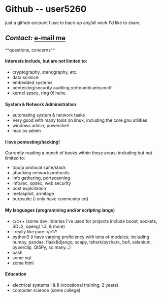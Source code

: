 <!--- Disclaimer: newbie MD user. --->
# Github -- user5260 #
just a github account I use to back-up any/all work I'd like to share.
## ***Contact:*** [e-mail me](mailto:brianc2788@gmail.com) ##
^^questions, concerns^^
#### Interests include, but are not limited to: ####
- cryptography, stenography, etc.
- data science
- embedded systems
- pentesting/security auditing,redteamblueteamctf
- kernel space, ring 0! hehe.

#### System & Network Administration ####
- automating system & network tasks
- Very good with many tools on linux, including the core gnu utilities
- windows admin, powershell
- mac os admin

#### I love pentesting/hacking! ####
Currently reading a bunch of books within these areas; including but not limited to:
- tcp/ip protocol suite/stack
- attacking network protocols
- info gathering, portscanning
- infosec, opsec, web security
- post exploitation
- metasploit, armitage
- burpsuite (i only have community ed)

#### My languages (programming and/or scripting langs) ####
- c/c++ (some dev libraries i've used for projects include boost, sockets, SDL2, opengl 1.3, & more)
- i really like pure c/c17!
- python3 (i have varying proficiency with tons of modules; including numpy, pandas, flask&django, scapy, tshark/pyshark, bs4, selenium, pyperclip, Qt5Py, so many...)
- bash
- some sql
- some html
#### Education ####
- electrical systems I & II (vocational training, 2 years)
- computer science (some college)
<!---
user5260/user5260 is a ✨ special ✨ repository because its `README.md` (this file) appears on your GitHub profile.
You can click the Preview link to take a look at your changes.
--->
